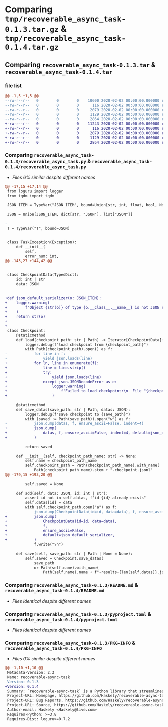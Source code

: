 # Comparing `tmp/recoverable_async_task-0.1.3.tar.gz` & `tmp/recoverable_async_task-0.1.4.tar.gz`

## Comparing `recoverable_async_task-0.1.3.tar` & `recoverable_async_task-0.1.4.tar`

### file list

```diff
@@ -1,5 +1,5 @@
--rw-r--r--   0        0        0    10600 2020-02-02 00:00:00.000000 recoverable_async_task-0.1.3/recoverable_async_task.py
--rw-r--r--   0        0        0      116 2020-02-02 00:00:00.000000 recoverable_async_task-0.1.3/.gitignore
--rw-r--r--   0        0        0     2079 2020-02-02 00:00:00.000000 recoverable_async_task-0.1.3/README.md
--rw-r--r--   0        0        0     1129 2020-02-02 00:00:00.000000 recoverable_async_task-0.1.3/pyproject.toml
--rw-r--r--   0        0        0     2864 2020-02-02 00:00:00.000000 recoverable_async_task-0.1.3/PKG-INFO
+-rw-r--r--   0        0        0    11243 2020-02-02 00:00:00.000000 recoverable_async_task-0.1.4/recoverable_async_task.py
+-rw-r--r--   0        0        0      116 2020-02-02 00:00:00.000000 recoverable_async_task-0.1.4/.gitignore
+-rw-r--r--   0        0        0     2079 2020-02-02 00:00:00.000000 recoverable_async_task-0.1.4/README.md
+-rw-r--r--   0        0        0     1129 2020-02-02 00:00:00.000000 recoverable_async_task-0.1.4/pyproject.toml
+-rw-r--r--   0        0        0     2864 2020-02-02 00:00:00.000000 recoverable_async_task-0.1.4/PKG-INFO
```

### Comparing `recoverable_async_task-0.1.3/recoverable_async_task.py` & `recoverable_async_task-0.1.4/recoverable_async_task.py`

 * *Files 6% similar despite different names*

```diff
@@ -17,15 +17,14 @@
 from loguru import logger
 from tqdm import tqdm
 
 JSON_ITEM = TypeVar("JSON_ITEM", bound=Union[str, int, float, bool, None])
 
 JSON = Union[JSON_ITEM, dict[str, "JSON"], list["JSON"]]
 
-
 T = TypeVar("T", bound=JSON)
 
 
 class TaskException(Exception):
     def __init__(
         self,
         error_num: int,
@@ -145,27 +144,42 @@
 
 
 class CheckpointData(TypedDict):
     id: int | str
     data: JSON
 
 
+def json_default_serializer(o: JSON_ITEM):
+    logger.warning(
+        f"Object {str(o)} of type {o.__class__.__name__} is not JSON serializable"
+    )
+    return str(o)
+
+
 class Checkpoint:
     @staticmethod
     def load(checkpoint_path: str | Path) -> Iterator[CheckpointData]:
         logger.debug(f"load checkpoint from {checkpoint_path}")
         with Path(checkpoint_path).open() as f:
-            for line in f:
-                yield json.loads(line)
+            for ln, line in enumerate(f):
+                line = line.strip()
+                try:
+                    yield json.loads(line)
+                except json.JSONDecodeError as e:
+                    logger.warning(
+                        f'Failed to load checkpoint:\n  File "{checkpoint_path}", line {ln+1}\n    {line=}\n{e}'
+                    )
 
     @staticmethod
     def save_datas(save_path: str | Path, datas: JSON):
         logger.debug(f"save checkpoint to {save_path}")
         with (saved := Path(save_path)).open("w") as f:
-            json.dump(datas, f, ensure_ascii=False, indent=4)
+            json.dump(
+                datas, f, ensure_ascii=False, indent=4, default=json_default_serializer
+            )
 
         return saved
 
     def __init__(self, checkpoint_path_name: str) -> None:
         self.name = checkpoint_path_name
         self.checkpoint_path = Path(checkpoint_path_name).with_name(
             Path(checkpoint_path_name).stem + "-checkpoint.jsonl"
@@ -179,15 +193,20 @@
 
         self.saved = None
 
     def add(self, data: JSON, id: int | str):
         assert id not in self.datas, f"id {id} already exists"
         self.datas[id] = data
         with self.checkpoint_path.open("a") as f:
-            json.dump(CheckpointData(id=id, data=data), f, ensure_ascii=False)
+            json.dump(
+                CheckpointData(id=id, data=data),
+                f,
+                ensure_ascii=False,
+                default=json_default_serializer,
+            )
             f.write("\n")
 
     def save(self, save_path: str | Path | None = None):
         self.saved = Checkpoint.save_datas(
             save_path
             or Path(self.name).with_name(
                 Path(self.name).name + f"-results-{len(self.datas)}.json"
```

### Comparing `recoverable_async_task-0.1.3/README.md` & `recoverable_async_task-0.1.4/README.md`

 * *Files identical despite different names*

### Comparing `recoverable_async_task-0.1.3/pyproject.toml` & `recoverable_async_task-0.1.4/pyproject.toml`

 * *Files identical despite different names*

### Comparing `recoverable_async_task-0.1.3/PKG-INFO` & `recoverable_async_task-0.1.4/PKG-INFO`

 * *Files 0% similar despite different names*

```diff
@@ -1,10 +1,10 @@
 Metadata-Version: 2.3
 Name: recoverable-async-task
-Version: 0.1.3
+Version: 0.1.4
 Summary: `recoverable-async-task` is a Python library that streamlines the handling of asynchronous tasks through its `RecoverableAsyncTask` class, with the added benefit of **supporting task checkpointing and resumption**. This feature ensures that tasks can pick up from where they left off in the event of unexpected failures.
 Project-URL: Homepage, https://github.com/Haskely/recoverable-async-task
 Project-URL: Bug Reports, https://github.com/Haskely/recoverable-async-task/issues
 Project-URL: Source, https://github.com/Haskely/recoverable-async-task
 Author-email: Haskely <Haskely@live.com>
 Requires-Python: >=3.8
 Requires-Dist: loguru>=0.7.2
```

